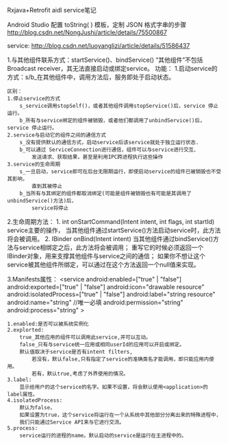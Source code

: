 












































































Rxjava+Retrofit
aidl
service笔记

 Android Studio 配置 toString( ) 模板，定制 JSON 格式字串的步骤
 http://blog.csdn.net/NongJushi/article/details/75500867

service:
http://blog.csdn.net/luoyanglizi/article/details/51586437

1.与其他组件联系方式：startService()、bindService()
    “其他组件”不包括Broadcast receiver，其无法直接启动或绑定service。
    功能：
    1.启动service的方式：s/b_在其他组件中，调用方法后，服务即处于启动状态。

    区别：
    1.停止service的方式
        s_service调用stopSelf()，或者其他组件调用stopService()后，service 停止运行。
        b_所有与service绑定的组件被销毁，或者他们都调用了unbindService()后，service 停止运行。
    2.service与启动它的组件之间的通信方式
        s_没有提供默认的通信方式，启动service后该service就处于独立运行状态.
        b_可以通过 ServiceConnection进行通信，组件可以与service进行交互、
            发送请求、获取结果，甚至是利用IPC跨进程执行这些操作
    3.service的生命周期
        s_一旦启动，service即可在后台无限期运行，即使启动service的组件已被销毁也不受其影响，
            直到其被停止
        b_当所有与其绑定的组件都取消绑定(可能是组件被销毁也有可能是其调用了unbindService()方法)后，
            service将停止

2.生命周期方法：
    1. int onStartCommand(Intent intent, int flags, int startId)
        service主要的操作，
        当其他组件通过startService()方法启动service时，此方法将会被调用。
    2. IBinder onBind(Intent intent)
        当其他组件通过bindService()方法与service相绑定之后，此方法将会被调用；
        重写它的时候必须返回一个IBinder对象，用来支撑其他组件与service之间的通信；
        如果你不想让这个service被其他组件所绑定，可以通过在这个方法返回一个null值来实现。

3.Manifests属性：
    <service
        android:enabled=["true" | "false"]
        android:exported=["true" | "false"]
        android:icon="drawable resource"
        android:isolatedProcess=["true" | "false"]
        android:label="string resource"
        android:name="string" //唯一必填
        android:permission="string"
        android:process="string" >
    </service>

    1.enabled:是否可以被系统实例化
    2.explorted:
        true_其他应用的组件可以调用此service,并可以互动。
        false_只有与service统一应用或相同userId的应用可以开启或绑定。
        默认值取决于service是否有intent filters,
            若没有，默认false,只有指定了service的准确类名才能调用，即只能应用内使用。
            若有，默认true,考虑了外界使用的情况。
    3.label:
        显示给用户的这个service的名字。如果不设置，将会默认使用<application>的label属性。
    4.isolatedProcess:
        默认为false，
        如果设置为true，这个service将运行在一个从系统中其他部分分离出来的特殊进程中，
        我们只能通过Service API来与它进行交流。
    5.process:
        service运行的进程的name。默认启动的service是运行在主进程中的。














